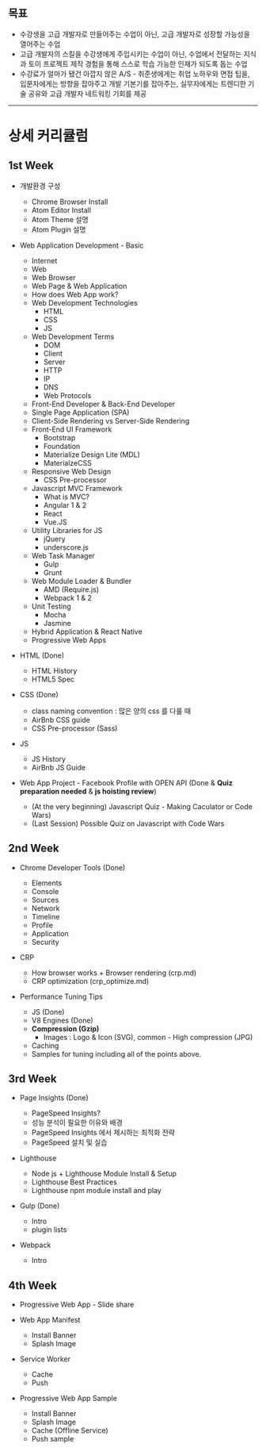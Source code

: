 ## 목표
- 수강생을 고급 개발자로 만들어주는 수업이 아닌, 고급 개발자로 성장할 가능성을 열어주는 수업
- 고급 개발자의 스킬을 수강생에게 주입시키는 수업이 아닌, 수업에서 전달하는 지식과 토이 프로젝트 제작 경험을 통해 스스로 학습 가능한 인재가 되도록 돕는 수업
- 수강료가 얼마가 됐건 아깝지 않은 A/S - 취준생에게는 취업 노하우와 면접 팁을, 입문자에게는 방향을 잡아주고 개발 기본기를 잡아주는, 실무자에게는 트렌디한 기술 공유와 고급 개발자 네트워킹 기회를 제공

---
# 상세 커리큘럼
## 1st Week
- 개발환경 구성
  - Chrome Browser Install
  - Atom Editor Install
  - Atom Theme 설명
  - Atom Plugin 설명

- Web Application Development - Basic
  - Internet
  - Web
  - Web Browser
  - Web Page & Web Application
  - How does Web App work?
  - Web Development Technologies
    - HTML
    - CSS
    - JS
  - Web Development Terms
    - DOM
    - Client
    - Server
    - HTTP
    - IP
    - DNS
    - Web Protocols
  - Front-End Developer & Back-End Developer
  - Single Page Application (SPA)
  - Client-Side Rendering vs Server-Side Rendering
  - Front-End UI Framework
    - Bootstrap
    - Foundation
    - Materialize Design Lite (MDL)
    - MaterialzeCSS
  - Responsive Web Design
    - CSS Pre-processor
  - Javascript MVC Framework
    - What is MVC?
    - Angular 1 & 2
    - React
    - Vue.JS
  - Utility Libraries for JS
    - jQuery
    - underscore.js
  - Web Task Manager
    - Gulp
    - Grunt
  - Web Module Loader & Bundler
    - AMD (Require.js)
    - Webpack 1 & 2
  - Unit Testing
    - Mocha
    - Jasmine
  - Hybrid Application & React Native
  - Progressive Web Apps

- HTML (Done)
  - HTML History
  - HTML5 Spec

- CSS (Done)
  - class naming convention : 많은 양의 css 를 다룰 때
  - AirBnb CSS guide
  - CSS Pre-processor (Sass)

- JS
  - JS History
  - AirBnb JS Guide

- Web App Project - Facebook Profile with OPEN API (Done & **Quiz preparation needed** & **js hoisting review**)
  - (At the very beginning) Javascript Quiz - Making Caculator or Code Wars)
  - (Last Session) Possible Quiz on Javascript with Code Wars

## 2nd Week
- Chrome Developer Tools (Done)
  - Elements
  - Console
  - Sources
  - Network
  - Timeline
  - Profile
  - Application
  - Security

- CRP
  - How browser works + Browser rendering (crp.md)
  - CRP optimization (crp_optimize.md)

- Performance Tuning Tips
  - JS (Done)
  - V8 Engines (Done)
  - **Compression (Gzip)**
    - Images : Logo & Icon (SVG), common - High compression (JPG)
  - Caching
  - Samples for tuning including all of the points above.

## 3rd Week
- Page Insights (Done)
  - PageSpeed Insights?
  - 성능 분석이 필요한 이유와 배경
  - PageSpeed Insights 에서 제시하는 최적화 전략
  - PageSpeed 설치 및 실습

- Lighthouse
  - Node js + Lighthouse Module Install & Setup
  - Lighthouse Best Practices
  - Lighthouse npm module install and play

- Gulp (Done)
  - Intro
  - plugin lists

- Webpack
  - Intro

## 4th Week
- Progressive Web App - Slide share

- Web App Manifest
  - Install Banner
  - Splash Image

- Service Worker
  - Cache
  - Push

- Progressive Web App Sample
  - Install Banner
  - Splash Image
  - Cache (Offline Service)
  - Push sample
